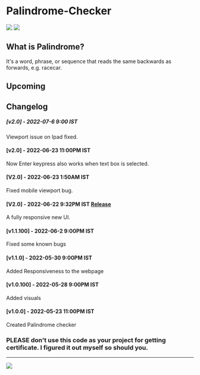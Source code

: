 # Palindrome-Checker
<a href="https://github.com/Coditdoc/Palindrome-Checker"><img src="https://img.shields.io/badge/PalindromeChecker-v1.1.0-blue"></a>
<a href="https://www.openbsd.org/policy.html"><img src="https://img.shields.io/badge/license-BSD-green"></a>

## What is Palindrome?
  It's a  word, phrase, or sequence that reads the same backwards as forwards, e.g. racecar.
  
  ## Upcoming
  
  ## Changelog 
  
  ##### [v2.0] - 2022-07-6 9:00 IST
   Viewport issue on Ipad fixed.
   
  #### [v2.0] - 2022-06-23 11:00PM IST 
  Now Enter keypress also works when text box is selected.
  
  #### [V2.0] - 2022-06-23 1:50AM IST 
  Fixed mobile viewport bug.
  #### [V2.0] - 2022-06-22 9:32PM IST  [Release](https://coditdoc.github.io/Palindrome-Checker/)
   A fully responsive new UI. 
   
  #### [v1.1.100] - 2022-06-2  9:00PM IST
  Fixed some known bugs

  #### [v1.1.0] - 2022-05-30  9:00PM IST
 Added Responsiveness to the webpage 
  
  #### [v1.0.100] - 2022-05-28  9:00PM IST
 Added visuals
  
  #### [v1.0.0] - 2022-05-23  11:00PM IST
 Created Palindrome checker

### PLEASE don't use this code as your project for getting certificate. I figured it out myself so should you.


---
[![](https://visitcount.itsvg.in/api?id=Codeitdoc&label=Repo%20visites&color=12&pretty=true)](https://visitcount.itsvg.in)

